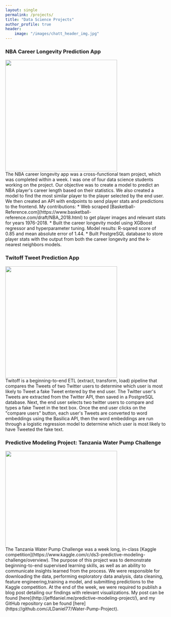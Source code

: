 ```yaml
---
layout: single
permalink: /projects/
title: "Data Science Projects"
author_profile: true
header:
    image: "/images/chatt_header_img.jpg"
---
```


### NBA Career Longevity Prediction App
<div style="width:350px;height:350px;overflow:hidden;" >
    <a href="https://nba-clp.netlify.com/login">
        <img src="{{ site.url }}{{ site.baseurl }}/images/nba/nba_logo.jpg" width="350px" height="auto">
    </a>
</div>
The NBA career longevity app was a cross-functional team project, which was completed within a week. I was one of four data science students working on the project. Our objective was to create a model to predict an NBA player's career length based on their statistics. We also created a model to find the most similar player to the player selected by the end user. We then created an API with endpoints to send player stats and predictions to the frontend. My contributions:
* Web scraped [Basketball-Reference.com](https://www.basketball-reference.com/draft/NBA_2018.html) to get player images and relevant stats for years 1976-2018.
* Built the career longevity model using XGBoost regressor and hyperparameter tuning. Model results: R-sqared score of 0.85 and mean absolute error of 1.44.
* Built PostgreSQL database to store player stats with the output from both the career longevity and the k-nearest neighbors models.

### Twitoff Tweet Prediction App
<div style="width:350px;height:350px;overflow:hidden;" >
    <a href="https://jldaniel77-twitoff.herokuapp.com/">
        <img src="{{ site.url }}{{ site.baseurl }}/images/twitoff/twitter_logo.jpg" width="350px" height="auto">
    </a>
</div>
Twitoff is a beginning-to-end ETL (extract, transform, load) pipeline that compares the Tweets of two Twitter users to determine which user is most likely to Tweet a fake Tweet entered by the end user. The Twitter user's Tweets are extracted from the Twitter API, then saved in a PostgreSQL database. Next, the end user selects two twitter users to compare and types a fake Tweet in the text box. Once the end user clicks on the "compare users" button, each user's Tweets are converted to word embeddings using the Basilica API, then the word embeddings are run through a logistic regression model to determine which user is most likely to have Tweeted the fake text.

### Predictive Modeling Project: Tanzania Water Pump Challenge
<div style="width:350px;height:300px;overflow:hidden;" >
    <img src="{{ site.url }}{{ site.baseurl }}/images/water_pump_challenge/water_pump_pic.jpg" width="350px" height="auto">
</div>
The Tanzania Water Pump Challenge was a week long, in-class [Kaggle competition](https://www.kaggle.com/c/ds3-predictive-modeling-challenge/overview). The purpose of this project was to demonstrate beginning-to-end supervised learning skills, as well as an ability to communicate insights learned from the process. We were responsible for downloading the data, performing exploratory data analysis, data cleaning, feature engineering,training a model, and submitting predictions to the Kaggle competition. At the end of the week, we were required to publish a blog post detailing our findings with relevant visualizations. My post can be found [here](http://jeffdaniel.me/predictive-modeling-project/), and my GitHub repository can be found [here](https://github.com/JLDaniel77/Water-Pump-Project).